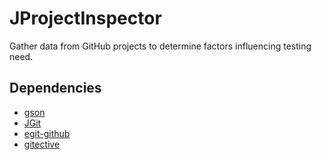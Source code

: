 # JProjectInspector

Gather data from GitHub projects to determine factors influencing testing need.

## Dependencies
- [gson](http://code.google.com/p/google-gson/)
- [JGit](http://www.eclipse.org/jgit/)
- [egit-github](https://github.com/eclipse/egit-github/tree/master/org.eclipse.egit.github.core)
- [gitective](https://github.com/kevinsawicki/gitective)
